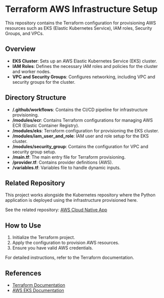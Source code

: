 # Terraform AWS Infrastructure Setup

This repository contains the Terraform configuration for provisioning AWS resources such as EKS (Elastic Kubernetes Service), IAM roles, Security Groups, and VPCs.

## Overview

- **EKS Cluster**: Sets up an AWS Elastic Kubernetes Service (EKS) cluster.
- **IAM Roles**: Defines the necessary IAM roles and policies for the cluster and worker nodes.
- **VPC and Security Groups**: Configures networking, including VPC and security groups for the cluster.

## Directory Structure

- **/.github/workflows**: Contains the CI/CD pipeline for infrastructure provisioning.
- **/modules/ecr**: Contains Terraform configurations for managing AWS ECR (Elastic Container Registry).
- **/modules/eks**: Terraform configuration for provisioning the EKS cluster.
- **/modules/iam_user_and_role**: IAM user and role setup for the EKS cluster.
- **/modules/security_group**: Contains the configuration for VPC and security group setup.
- **/main.tf**: The main entry file for Terraform provisioning.
- **/provider.tf**: Contains provider definitions (AWS).
- **/variables.tf**: Variables file to handle dynamic inputs.

## Related Repository

This project works alongside the Kubernetes repository where the Python application is deployed using the infrastructure provisioned here.

See the related repository: [AWS Cloud Native App](<https://github.com/DiogoBarros03/cloud-native-monotoring-app>)

## How to Use

1. Initialize the Terraform project.
2. Apply the configuration to provision AWS resources.
3. Ensure you have valid AWS credentials.

For detailed instructions, refer to the Terraform documentation.

## References

- [Terraform Documentation](https://www.terraform.io/docs)
- [AWS EKS Documentation](https://docs.aws.amazon.com/eks)
